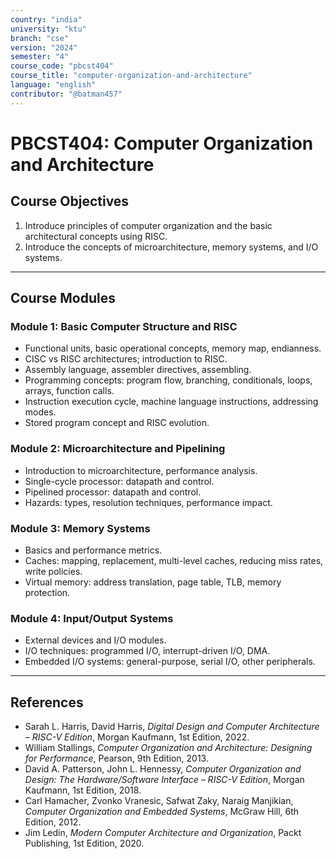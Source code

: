 ```yaml
---
country: "india"
university: "ktu"
branch: "cse"
version: "2024"
semester: "4"
course_code: "pbcst404"
course_title: "computer-organization-and-architecture"
language: "english"
contributor: "@batman457"
---
```


# PBCST404: Computer Organization and Architecture

## Course Objectives
1. Introduce principles of computer organization and the basic architectural concepts using RISC.  
2. Introduce the concepts of microarchitecture, memory systems, and I/O systems.

---

## Course Modules

### Module 1: Basic Computer Structure and RISC
- Functional units, basic operational concepts, memory map, endianness.
- CISC vs RISC architectures; introduction to RISC.
- Assembly language, assembler directives, assembling.
- Programming concepts: program flow, branching, conditionals, loops, arrays, function calls.
- Instruction execution cycle, machine language instructions, addressing modes.
- Stored program concept and RISC evolution.

### Module 2: Microarchitecture and Pipelining
- Introduction to microarchitecture, performance analysis.
- Single-cycle processor: datapath and control.
- Pipelined processor: datapath and control.
- Hazards: types, resolution techniques, performance impact.

### Module 3: Memory Systems
- Basics and performance metrics.
- Caches: mapping, replacement, multi-level caches, reducing miss rates, write policies.
- Virtual memory: address translation, page table, TLB, memory protection.

### Module 4: Input/Output Systems
- External devices and I/O modules.
- I/O techniques: programmed I/O, interrupt-driven I/O, DMA.
- Embedded I/O systems: general-purpose, serial I/O, other peripherals.

---

## References
- Sarah L. Harris, David Harris, *Digital Design and Computer Architecture – RISC-V Edition*, Morgan Kaufmann, 1st Edition, 2022.  
- William Stallings, *Computer Organization and Architecture: Designing for Performance*, Pearson, 9th Edition, 2013.  
- David A. Patterson, John L. Hennessy, *Computer Organization and Design: The Hardware/Software Interface – RISC-V Edition*, Morgan Kaufmann, 1st Edition, 2018.  
- Carl Hamacher, Zvonko Vranesic, Safwat Zaky, Naraig Manjikian, *Computer Organization and Embedded Systems*, McGraw Hill, 6th Edition, 2012.  
- Jim Ledin, *Modern Computer Architecture and Organization*, Packt Publishing, 1st Edition, 2020.
